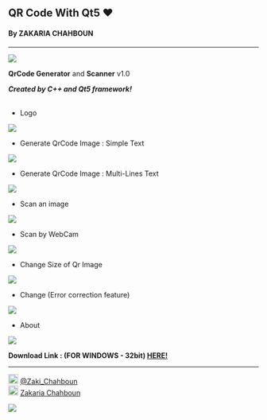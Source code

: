 ## QR Code With Qt5 ♥
#### By ZAKARIA CHAHBOUN

-------------------------------

<img src='https://raw.githubusercontent.com/zakaria-chahboun/ZakiQtProjects/master/IMAGE1.png' />

**QrCode Generator** and **Scanner** v1.0

***Created by C++ and Qt5 framework!***
<br>
<br>

- Logo
<img src='https://github.com/zakaria-chahboun/ZakiQtProjects/blob/master/QrCodeTest/QrcodeZakiCorporationLogo.png' />

- Generate QrCode Image : Simple Text
<img src='https://raw.githubusercontent.com/zakaria-chahboun/ZakiQtProjects/master/QrCodeTest/01.PNG' />

- Generate QrCode Image : Multi-Lines Text
<img src='https://raw.githubusercontent.com/zakaria-chahboun/ZakiQtProjects/master/QrCodeTest/02.PNG' />

- Scan an image
<img src='https://raw.githubusercontent.com/zakaria-chahboun/ZakiQtProjects/master/QrCodeTest/03.PNG' />

- Scan by WebCam
<img src='https://raw.githubusercontent.com/zakaria-chahboun/ZakiQtProjects/master/QrCodeTest/04.PNG' />

- Change Size of Qr Image
<img src='https://raw.githubusercontent.com/zakaria-chahboun/ZakiQtProjects/master/QrCodeTest/05.PNG' />

- Change (Error correction feature)
<img src='https://raw.githubusercontent.com/zakaria-chahboun/ZakiQtProjects/master/QrCodeTest/06.PNG' />

- About
<img src='https://raw.githubusercontent.com/zakaria-chahboun/ZakiQtProjects/master/QrCodeTest/07.PNG' />

**Download Link :  (FOR WINDOWS - 32bit) <a href='https://drive.google.com/open?id=1KOxyxWi-e0w_91NDCTMzhTDUfA38Nd9i'>HERE!</a>**

---------------------------
<img src="https://upload.wikimedia.org/wikipedia/fr/thumb/c/c8/Twitter_Bird.svg/1259px-Twitter_Bird.svg.png" width="20px"> <a href="https://twitter.com/Zaki_Chahboun">@Zaki_Chahboun</a>
<br>
<img src="https://upload.wikimedia.org/wikipedia/commons/thumb/c/c2/F_icon.svg/1024px-F_icon.svg.png" width="20px"> <a href="https://facebook.com/zakaria.chahboun.2018">Zakaria Chahboun</a>

<img src='https://raw.githubusercontent.com/zakaria-chahboun/ZakiQtProjects/master/IMAGE2.png' />
